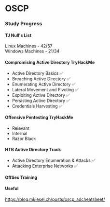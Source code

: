 # OSCP

### Study Progress

#### TJ Null's List
Linux Machines - 42/57  
Windows Machines - 21/34  

#### Compromising Active Directory TryHackMe
* Active Directory Basics ✅
* Breaching Active Directory ✅
* Enumerating Active Directory ✅
* Lateral Movement and Pivoting ✅
* Exploiting Active Directory ✅
* Persisting Active Directory ✅
* Credentials Harvesting ✅

#### Offensive Pentesting TryHackMe
* Relevant
* Internal
* Razor Black

#### HTB Active Directory Track
* Active Directory Enumeration & Attacks ✅
* Attacking Enterprise Networks ✅

#### OffSec Training


#### Useful
https://blog.mkiesel.ch/posts/oscp_adcheatsheet/
